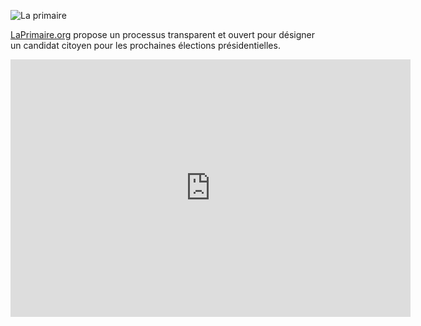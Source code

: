 <!--

---
title: La Primaire
description: La Primaire propose un processus transparent et ouvert pour désigner un candidat citoyen pour les prochaines élections présidentielles.
image_url: https://github.com/multibao/contributions/blob/master/media/primaire_francais.jpg?raw=true
---

-->

![La primaire](https://github.com/multibao/contributions/blob/master/media/primaire_francais.jpg?raw=true)

[LaPrimaire.org](http://www.laprimaire.org) propose un processus transparent et ouvert pour désigner un candidat citoyen pour les prochaines élections présidentielles.

<iframe width="640" height="412" src="https://www.youtube.com/embed/pVRkKp8r5Zs?list=PL8bxkCnxvENRIRlgums5ssXjkuyLZN3LA" frameborder="0" allowfullscreen></iframe>
